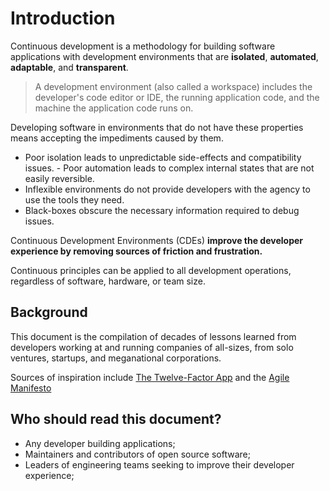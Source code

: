# Introduction

Continuous development is a methodology for building software applications with development environments that are **isolated**, **automated**, **adaptable**, and **transparent**.

> A development environment (also called a workspace) includes the developer's code editor or IDE, the running application code, and the machine the application code runs on.

Developing software in environments that do not have these properties means accepting the impediments caused by them.

- Poor isolation leads to unpredictable side-effects and compatibility issues. - Poor automation leads to complex internal states that are not easily reversible.
- Inflexible environments do not provide developers with the agency to use the tools they need.
- Black-boxes obscure the necessary information required to debug issues.

Continuous Development Environments (CDEs) **improve the developer experience by removing sources of friction and frustration.**

Continuous principles can be applied to all development operations, regardless of software, hardware, or team size.

## Background

This document is the compilation of decades of lessons learned from developers working at and running companies of all-sizes, from solo ventures, startups, and meganational corporations.

Sources of inspiration include [The Twelve-Factor App](https://12factor.net/) and the [Agile Manifesto](https://agilemanifesto.org/)

## Who should read this document?

- Any developer building applications;
- Maintainers and contributors of open source software;
- Leaders of engineering teams seeking to improve their developer experience;
